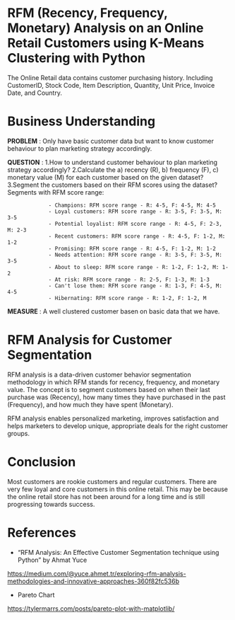 # RFM (Recency, Frequency, Monetary) Analysis on an Online Retail Customers using K-Means Clustering with Python

The Online Retail data contains customer purchasing history. Including CustomerID, Stock Code, Item Description, Quantity, Unit Price, Invoice Date, and Country.


# Business Understanding
**PROBLEM** : Only have basic customer data but want to know customer behaviour to plan marketing strategy accordingly.

**QUESTION** : 1.How to understand customer behaviour to plan marketing strategy accordingly?
			   2.Calculate the  a) recency (R), b)  frequency (F), c)  monetary value (M) for each customer based on the given dataset? 
			   3.Segment the customers based on their RFM scores using the dataset?
			   Segments with RFM score range: 

				 - Champions: RFM score range - R: 4-5, F: 4-5, M: 4-5 
				 - Loyal customers: RFM score range - R: 3-5, F: 3-5, M: 3-5 
				 - Potential loyalist: RFM score range - R: 4-5, F: 2-3, M: 2-3 
				 - Recent customers: RFM score range - R: 4-5, F: 1-2, M: 1-2 
				 - Promising: RFM score range - R: 4-5, F: 1-2, M: 1-2 
				 - Needs attention: RFM score range - R: 3-5, F: 3-5, M: 3-5 
				 - About to sleep: RFM score range - R: 1-2, F: 1-2, M: 1-2 
				 - At risk: RFM score range - R: 2-5, F: 1-3, M: 1-3 
				 - Can't lose them: RFM score range - R: 1-3, F: 4-5, M: 4-5 
				 - Hibernating: RFM score range - R: 1-2, F: 1-2, M
 
**MEASURE** : A well clustered customer basen on basic data that we have.

# RFM Analysis for Customer Segmentation
RFM analysis is a data-driven customer behavior segmentation methodology in which RFM stands for recency, frequency, and monetary value. The concept is to segment customers based on when their last purchase was (Recency), how many times they have purchased in the past (Frequency), and how much they have spent (Monetary).

RFM analysis enables personalized marketing, improves satisfaction and helps marketers to develop unique, appropriate deals for the right customer groups.

# Conclusion
Most customers are rookie customers and regular customers. There are very few loyal and core customers in this online retail. This may be because the online retail store has not been around for a long time and is still progressing towards success.

# References
* “RFM Analysis: An Effective Customer Segmentation technique using Python” by Ahmat Yuce

https://medium.com/@yuce.ahmet.tr/exploring-rfm-analysis-methodologies-and-innovative-approaches-360f82fc536b

* Pareto Chart

https://tylermarrs.com/posts/pareto-plot-with-matplotlib/
